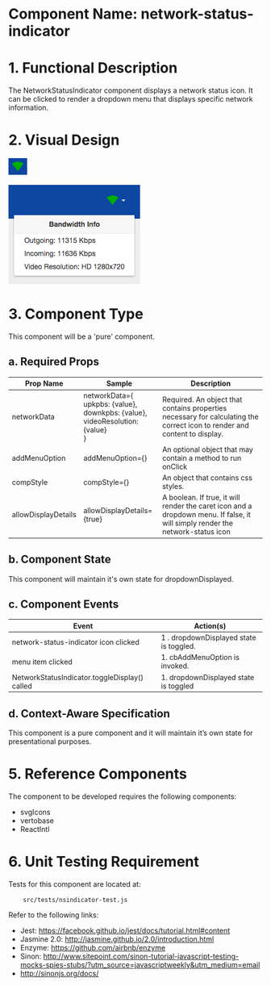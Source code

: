 # Component Name:  network-status-indicator
# 1. Functional Description #

The NetworkStatusIndicator component displays a network status icon. It can be clicked to render a dropdown menu that displays specific network information.

# 2. Visual Design #  

![network-status-indicator icon](img/nsi-icon.png)<br><br>
![network-status-indicator menu](img/nsi-menu.png)

# 3. Component Type #

This component will be a 'pure' component.

## a. Required Props ##


| Prop Name | Sample | Description |
|------------ | ------------- | ---------------|
|networkData | networkData={<br>upkpbs: {value},<br> downkpbs: {value},<br>videoResolution: {value}<br>} | Required. An object that contains properties necessary for calculating the correct icon to render and content to display. |
|addMenuOption |  addMenuOption={}| An optional object that may contain a method to run onClick|
|compStyle | compStyle={} | An object that contains css styles.|
| allowDisplayDetails | allowDisplayDetails={true} | A boolean. If true, it will render the caret icon and a dropdown menu. If false, it will simply render the network-status icon|

## b. Component State ##

This component will maintain it's own state for dropdownDisplayed.

## c. Component Events ##

|Event | Action(s)|
|------------ | -------------|
|network-status-indicator icon clicked | 1 . dropdownDisplayed state is toggled.|
|menu item clicked | 1. cbAddMenuOption is invoked. |
|NetworkStatusIndicator.toggleDisplay() called | 1. dropdownDisplayed state is toggled |



## d. Context-Aware Specification ##

This component is a pure component and it will maintain it’s own state for presentational purposes.

# 5. Reference Components #

The component to be developed requires the following components:

- svgIcons<br>
- vertobase<br>
- ReactIntl<br>


# 6. Unit Testing Requirement #

Tests for this component are located at:

        src/tests/nsindicator-test.js

Refer to the following links:
* Jest: https://facebook.github.io/jest/docs/tutorial.html#content
* Jasmine 2.0: http://jasmine.github.io/2.0/introduction.html
* Enzyme: https://github.com/airbnb/enzyme
* Sinon: http://www.sitepoint.com/sinon-tutorial-javascript-testing-mocks-spies-stubs/?utm_source=javascriptweekly&utm_medium=email
* http://sinonjs.org/docs/
